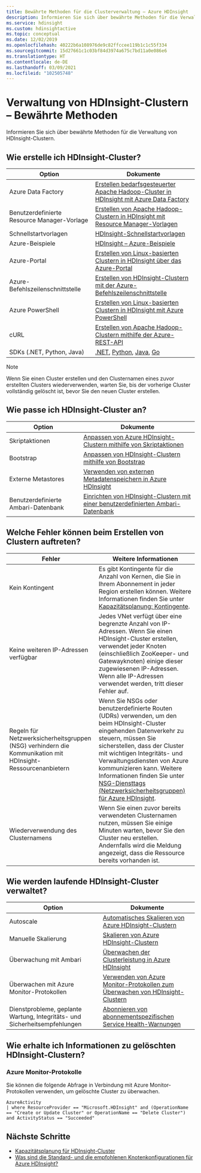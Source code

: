 ```yaml
---
title: Bewährte Methoden für die Clusterverwaltung – Azure HDInsight
description: Informieren Sie sich über bewährte Methoden für die Verwaltung von HDInsight-Clustern.
ms.service: hdinsight
ms.custom: hdinsightactive
ms.topic: conceptual
ms.date: 12/02/2019
ms.openlocfilehash: 40222b6a108976de9c82ffccee119b1c1c55f334
ms.sourcegitcommit: 15d27661c1c03bf84d3974a675c7bd11a0e086e6
ms.translationtype: HT
ms.contentlocale: de-DE
ms.lasthandoff: 03/09/2021
ms.locfileid: "102505748"
---
```

# <a name="hdinsight-cluster-management-best-practices"></a>Verwaltung von HDInsight-Clustern – Bewährte Methoden

Informieren Sie sich über bewährte Methoden für die Verwaltung von HDInsight-Clustern.

## <a name="how-do-i-create-hdinsight-clusters"></a>Wie erstelle ich HDInsight-Cluster?

| Option | Dokumente |
|---|---|
| Azure Data Factory | [Erstellen bedarfsgesteuerter Apache Hadoop-Cluster in HDInsight mit Azure Data Factory](./hdinsight-hadoop-create-linux-clusters-adf.md) |
| Benutzerdefinierte Resource Manager-Vorlage | [Erstellen von Apache Hadoop-Clustern in HDInsight mit Resource Manager-Vorlagen](./hdinsight-hadoop-create-linux-clusters-arm-templates.md) |
| Schnellstartvorlagen | [HDInsight-Schnellstartvorlagen](https://azure.microsoft.com/resources/templates/?term=hdinsight) |
| Azure-Beispiele | [HDInsight – Azure-Beispiele](/samples/browse/?products=azure-hdinsight) |
| Azure-Portal | [Erstellen von Linux-basierten Clustern in HDInsight über das Azure-Portal](./spark/apache-spark-intellij-tool-plugin.md) |
| Azure-Befehlszeilenschnittstelle | [Erstellen von HDInsight-Clustern mit der Azure-Befehlszeilenschnittstelle](./hdinsight-hadoop-create-linux-clusters-azure-cli.md) |
| Azure PowerShell | [Erstellen von Linux-basierten Clustern in HDInsight mit Azure PowerShell](./hdinsight-hadoop-create-linux-clusters-azure-powershell.md) |
| cURL | [Erstellen von Apache Hadoop-Clustern mithilfe der Azure-REST-API](./hdinsight-hadoop-create-linux-clusters-curl-rest.md) |
| SDKs (.NET, Python, Java) | [.NET](/dotnet/api/overview/azure/hdinsight), [Python](/python/api/overview/azure/hdinsight), [Java](/java/api/overview/azure/hdinsight), [Go](./hdinsight-go-sdk-overview.md) |

> [!Note]
> Wenn Sie einen Cluster erstellen und den Clusternamen eines zuvor erstellten Clusters wiederverwenden, warten Sie, bis der vorherige Cluster vollständig gelöscht ist, bevor Sie den neuen Cluster erstellen.

## <a name="how-do-i-customize-hdinsight-clusters"></a>Wie passe ich HDInsight-Cluster an?

| Option | Dokumente |
|---|---|
| Skriptaktionen | [Anpassen von Azure HDInsight-Clustern mithilfe von Skriptaktionen](./hdinsight-hadoop-customize-cluster-linux.md) |
| Bootstrap | [Anpassen von HDInsight-Clustern mithilfe von Bootstrap](./hdinsight-hadoop-customize-cluster-bootstrap.md) |
| Externe Metastores | [Verwenden von externen Metadatenspeichern in Azure HDInsight](./hdinsight-use-external-metadata-stores.md) |
| Benutzerdefinierte Ambari-Datenbank | [Einrichten von HDInsight-Clustern mit einer benutzerdefinierten Ambari-Datenbank](./hdinsight-custom-ambari-db.md) |

## <a name="what-are-some-errors-i-might-face-when-creating-clusters"></a>Welche Fehler können beim Erstellen von Clustern auftreten?

| Fehler | Weitere Informationen |
|---|---|
| Kein Kontingent | Es gibt Kontingente für die Anzahl von Kernen, die Sie in Ihrem Abonnement in jeder Region erstellen können. Weitere Informationen finden Sie unter [Kapazitätsplanung: Kontingente](./hdinsight-capacity-planning.md). |
| Keine weiteren IP-Adressen verfügbar | Jedes VNet verfügt über eine begrenzte Anzahl von IP-Adressen. Wenn Sie einen HDInsight-Cluster erstellen, verwendet jeder Knoten (einschließlich ZooKeeper- und Gatewayknoten) einige dieser zugewiesenen IP-Adressen. Wenn alle IP-Adressen verwendet werden, tritt dieser Fehler auf.  |
| Regeln für Netzwerksicherheitsgruppen (NSG) verhindern die Kommunikation mit HDInsight-Ressourcenanbietern | Wenn Sie NSGs oder benutzerdefinierte Routen (UDRs) verwenden, um den beim HDInsight-Cluster eingehenden Datenverkehr zu steuern, müssen Sie sicherstellen, dass der Cluster mit wichtigen Integritäts- und Verwaltungsdiensten von Azure kommunizieren kann. Weitere Informationen finden Sie unter [NSG-Diensttags (Netzwerksicherheitsgruppen) für Azure HDInsight](./hdinsight-service-tags.md). |
| Wiederverwendung des Clusternamens | Wenn Sie einen zuvor bereits verwendeten Clusternamen nutzen, müssen Sie einige Minuten warten, bevor Sie den Cluster neu erstellen. Andernfalls wird die Meldung angezeigt, dass die Ressource bereits vorhanden ist. |

## <a name="how-do-i-manage-running-hdinsight-clusters"></a>Wie werden laufende HDInsight-Cluster verwaltet?

| Option | Dokumente |
|---|---|
| Autoscale | [Automatisches Skalieren von Azure HDInsight-Clustern](./hdinsight-autoscale-clusters.md) |
| Manuelle Skalierung | [Skalieren von Azure HDInsight-Clustern](./hdinsight-scaling-best-practices.md) |
| Überwachung mit Ambari| [Überwachen der Clusterleistung in Azure HDInsight](./hdinsight-key-scenarios-to-monitor.md) |
| Überwachen mit Azure Monitor-Protokollen | [Verwenden von Azure Monitor-Protokollen zum Überwachen von HDInsight-Clustern](./hdinsight-hadoop-oms-log-analytics-tutorial.md) |
| Dienstprobleme, geplante Wartung, Integritäts- und Sicherheitsempfehlungen | [Abonnieren von abonnementspezifischen Service Health-Warnungen](../service-health/alerts-activity-log-service-notifications-portal.md) |


## <a name="how-do-i-check-on-deleted-hdinsight-clusters"></a>Wie erhalte ich Informationen zu gelöschten HDInsight-Clustern?

### <a name="azure-monitor-logs"></a>Azure Monitor-Protokolle

Sie können die folgende Abfrage in Verbindung mit Azure Monitor-Protokollen verwenden, um gelöschte Cluster zu überwachen.

```loganalytics
AzureActivity
| where ResourceProvider == "Microsoft.HDInsight" and (OperationName == "Create or Update Cluster" or OperationName == "Delete Cluster") and ActivityStatus == "Succeeded"
```

## <a name="next-steps"></a>Nächste Schritte

* [Kapazitätsplanung für HDInsight-Cluster](./hdinsight-capacity-planning.md)
* [Was sind die Standard- und die empfohlenen Knotenkonfigurationen für Azure HDInsight?](./hdinsight-supported-node-configuration.md)
